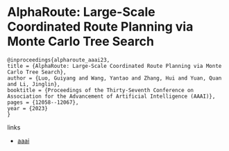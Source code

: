 # AlphaRoute: Large-Scale Coordinated Route Planning via Monte Carlo Tree Search

```
@inproceedings{alpharoute_aaai23,
title = {AlphaRoute: Large-Scale Coordinated Route Planning via Monte Carlo Tree Search},
author = {Luo, Guiyang and Wang, Yantao and Zhang, Hui and Yuan, Quan and Li, Jinglin},
booktitle = {Proceedings of the Thirty-Seventh Conference on Association for the Advancement of Artificial Intelligence (AAAI)},
pages = {12058--12067},
year = {2023}
}
```

links
- [aaai](https://ojs.aaai.org/index.php/AAAI/article/view/26422)
